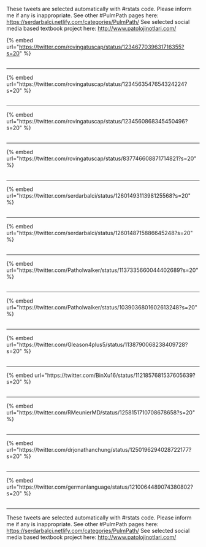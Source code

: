 

These tweets are selected automatically with #rstats code. Please inform me if any is inappropriate.
See other #PulmPath pages here: https://serdarbalci.netlify.com/categories/PulmPath/ 
See selected social media based textbook project here: http://www.patolojinotlari.com/

{% embed url="https://twitter.com/rovingatuscap/status/1234677039631716355?s=20" %}<br>
<br>
<hr>
{% embed url="https://twitter.com/rovingatuscap/status/1234563547654324224?s=20" %}<br>
<br>
<hr>
{% embed url="https://twitter.com/rovingatuscap/status/1234560868345450496?s=20" %}<br>
<br>
<hr>
{% embed url="https://twitter.com/rovingatuscap/status/837746608871714821?s=20" %}<br>
<br>
<hr>
{% embed url="https://twitter.com/serdarbalci/status/1260149311398125568?s=20" %}<br>
<br>
<hr>
{% embed url="https://twitter.com/serdarbalci/status/1260148715886645248?s=20" %}<br>
<br>
<hr>
{% embed url="https://twitter.com/Patholwalker/status/1137335660044402689?s=20" %}<br>
<br>
<hr>
{% embed url="https://twitter.com/Patholwalker/status/1039036801602613248?s=20" %}<br>
<br>
<hr>
{% embed url="https://twitter.com/Gleason4plus5/status/1138790068238409728?s=20" %}<br>
<br>
<hr>
{% embed url="https://twitter.com/BinXu16/status/1121857681537605639?s=20" %}<br>
<br>
<hr>
{% embed url="https://twitter.com/RMeunierMD/status/1258151710708678658?s=20" %}<br>
<br>
<hr>
{% embed url="https://twitter.com/drjonathanchung/status/1250196294028722177?s=20" %}<br>
<br>
<hr>
{% embed url="https://twitter.com/germanlanguage/status/1210064489074380802?s=20" %}<br>
<br>
<hr>


These tweets are selected automatically with #rstats code. Please inform me if any is inappropriate.
See other #PulmPath pages here: https://serdarbalci.netlify.com/categories/PulmPath/ 
See selected social media based textbook project here: http://www.patolojinotlari.com/
